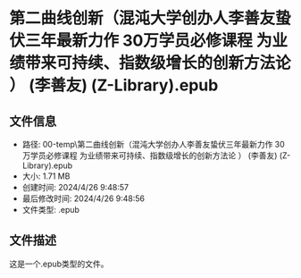 ﻿# 第二曲线创新（混沌大学创办人李善友蛰伏三年最新力作 30万学员必修课程 为业绩带来可持续、指数级增长的创新方法论 ） (李善友) (Z-Library).epub

## 文件信息
- 路径: 00-temp\第二曲线创新（混沌大学创办人李善友蛰伏三年最新力作 30万学员必修课程 为业绩带来可持续、指数级增长的创新方法论 ） (李善友) (Z-Library).epub
- 大小: 1.71 MB
- 创建时间: 2024/4/26 9:48:57
- 最后修改时间: 2024/4/26 9:48:56
- 文件类型: .epub

## 文件描述
这是一个.epub类型的文件。

